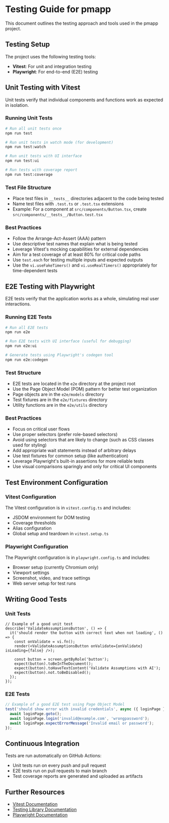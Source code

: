 # Testing Guide for pmapp

This document outlines the testing approach and tools used in the pmapp project.

## Testing Setup

The project uses the following testing tools:

- **Vitest**: For unit and integration testing
- **Playwright**: For end-to-end (E2E) testing

## Unit Testing with Vitest

Unit tests verify that individual components and functions work as expected in isolation.

### Running Unit Tests

```bash
# Run all unit tests once
npm run test

# Run unit tests in watch mode (for development)
npm run test:watch

# Run unit tests with UI interface
npm run test:ui

# Run tests with coverage report
npm run test:coverage
```

### Test File Structure

- Place test files in `__tests__` directories adjacent to the code being tested
- Name test files with `.test.ts` or `.test.tsx` extensions
- Example: For a component at `src/components/Button.tsx`, create `src/components/__tests__/Button.test.tsx`

### Best Practices

- Follow the Arrange-Act-Assert (AAA) pattern
- Use descriptive test names that explain what is being tested
- Leverage Vitest's mocking capabilities for external dependencies
- Aim for a test coverage of at least 80% for critical code paths
- Use `test.each` for testing multiple inputs and expected outputs
- Use the `vi.useFakeTimers()` and `vi.useRealTimers()` appropriately for time-dependent tests

## E2E Testing with Playwright

E2E tests verify that the application works as a whole, simulating real user interactions.

### Running E2E Tests

```bash
# Run all E2E tests
npm run e2e

# Run E2E tests with UI interface (useful for debugging)
npm run e2e:ui

# Generate tests using Playwright's codegen tool
npm run e2e:codegen
```

### Test Structure

- E2E tests are located in the `e2e` directory at the project root
- Use the Page Object Model (POM) pattern for better test organization
- Page objects are in the `e2e/models` directory
- Test fixtures are in the `e2e/fixtures` directory
- Utility functions are in the `e2e/utils` directory

### Best Practices

- Focus on critical user flows
- Use proper selectors (prefer role-based selectors)
- Avoid using selectors that are likely to change (such as CSS classes used for styling)
- Add appropriate wait statements instead of arbitrary delays
- Use test fixtures for common setup (like authentication)
- Leverage Playwright's built-in assertions for more reliable tests
- Use visual comparisons sparingly and only for critical UI components

## Test Environment Configuration

### Vitest Configuration

The Vitest configuration is in `vitest.config.ts` and includes:

- JSDOM environment for DOM testing
- Coverage thresholds
- Alias configuration
- Global setup and teardown in `vitest.setup.ts`

### Playwright Configuration

The Playwright configuration is in `playwright.config.ts` and includes:

- Browser setup (currently Chromium only)
- Viewport settings
- Screenshot, video, and trace settings
- Web server setup for test runs

## Writing Good Tests

### Unit Tests

```tsx
// Example of a good unit test
describe('ValidateAssumptionsButton', () => {
  it('should render the button with correct text when not loading', () => {
    const onValidate = vi.fn();
    render(<ValidateAssumptionsButton onValidate={onValidate} isLoading={false} />);
    
    const button = screen.getByRole('button');
    expect(button).toBeInTheDocument();
    expect(button).toHaveTextContent('Validate Assumptions with AI');
    expect(button).not.toBeDisabled();
  });
});
```

### E2E Tests

```typescript
// Example of a good E2E test using Page Object Model
test('should show error with invalid credentials', async ({ loginPage }) => {
  await loginPage.goto();
  await loginPage.login('invalid@example.com', 'wrongpassword');
  await loginPage.expectErrorMessage('Invalid email or password');
});
```

## Continuous Integration

Tests are run automatically on GitHub Actions:

- Unit tests run on every push and pull request
- E2E tests run on pull requests to main branch
- Test coverage reports are generated and uploaded as artifacts

## Further Resources

- [Vitest Documentation](https://vitest.dev/guide/)
- [Testing Library Documentation](https://testing-library.com/docs/)
- [Playwright Documentation](https://playwright.dev/docs/intro)